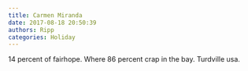 ```yaml
---
title: Carmen Miranda
date: 2017-08-18 20:50:39
authors: Ripp
categories: Holiday
---
```


 14 percent of fairhope. Where 86 percent crap in the bay. Turdville usa.